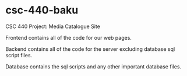 # csc-440-baku
CSC 440 Project: Media Catalogue Site

Frontend contains all of the code for our web pages.

Backend contains all of the code for the server excluding database sql script files.

Database contains the sql scripts and any other important database files.
